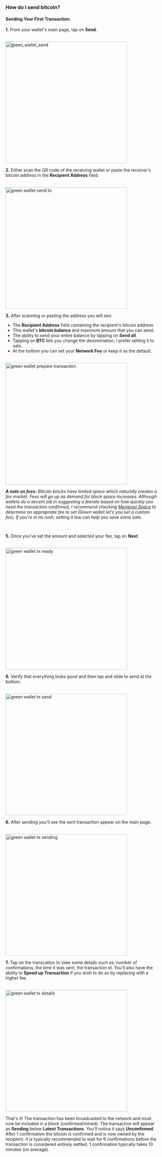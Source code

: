 ### How do I send bitcoin?

<h4 class="text-2xl pb-4 text-[#f7931a] font-semibold">Sending Your First Transaction:</h4>

**1\.** From your wallet's main page, tap on **Send**. 

<br>

<a href="./../../../green_wallet_send.png" target="_blank">
    <img id="green wallet send" src="./../../../green_wallet_send.png" alt="green_wallet_send" width="400"/> 
</a>

<br>

**2\.** Either scan the QR code of the receiving wallet or paste the receiver's bitcoin address in the **Recipient Address** field.

<br>

<a href="./../../../green_wallet_send_to.png" target="_blank">
    <img id="green wallet send to" src="./../../../green_wallet_send_to.png" alt="green wallet send to" width="400"/> 
</a>

<br>


**3\.** After scanning or pasting the address you will see:  
<ul class="list-decimal pl-8 pt-2 text-lg leading-loose text-white">
    <li> The <strong>Recipient Address</strong> field containing the recipient's bitcoin address.</li> 
    <li> This wallet's <strong>bitcoin balance</strong> and maximum amount that you can send. </li>
    <li> The ability to send your entire balance by tapping on <strong>Send all</strong>.</li>
    <li> Tapping on <strong>BTC</strong> lets you change the denomination, I prefer setting it to <italic>sats</italic>.</li>
    <li> At the bottom you can set your <strong>Network Fee</strong> or keep it as the default.</li>
</ul>

<br>

<a href="./../../../green_wallet_prepare_transaction.png" target="_blank">
    <img id="green wallet prepare transaction" src="./../../../green_wallet_prepare_transaction.png" alt="green wallet prepare transaction" width="400"/> 
</a>

<br>

***A note on fees:*** *Bitcoin blocks have limited space which naturally creates a fee market. Fees will go up as demand for block space increases. Although
             wallets do a decent job in suggesting a feerate based on how quickly you need the transaction confirmed, I 
             recommend checking <a class="text-[#8cb4ff] underline-offset-auto font-semibold" href="https://mempool.space/" target="_blank" rel="noopener noreferrer">Mempool Space<a> to determine
             an appropriate fee to set (Green wallet let's you set a custom fee). If you're in no rush, setting it low can help you save some sats.*


<br>

**5\.** Once you've set the amount and selected your fee, tap on **Next**. 

<br>

<a href="./../../../green_wallet_tx_ready.png" target="_blank">
    <img id="green wallet tx ready" src="./../../../green_wallet_tx_ready.png" alt="green wallet tx ready" width="400"/> 
</a>

<br>

**6\.** Verify that everything looks good and then tap and slide to send at the bottom. 

<br>

<a href="./../../../green_wallet_tx_send.png" target="_blank">
    <img id="green wallet tx send" src="./../../../green_wallet_tx_send.png" alt="green wallet tx send" width="400"/> 
</a>

<br>

**6\.** After sending you'll see the sent transaction appear on the main page. 

<br>

<a href="./../../../green_wallet_tx_sending.png" target="_blank">
    <img id="green wallet tx sending" src="./../../../green_wallet_tx_sending.png" alt="green wallet tx sending" width="400"/> 
</a>

<br>

**7\.** Tap on the transcation to view some details such as: number of confirmations, the time it was sent, the transaction id. You'll also have the ability to **Speed up Transaction** if you wish to do so by replacing with a higher fee. 

<br>

<a href="./../../../green_wallet_tx_details.png" target="_blank">
    <img id="green wallet tx details" src="./../../../green_wallet_tx_details.png" alt="green wallet tx details" width="400"/> 
</a>

<br>

That's it! The transaction has been broadcasted to the network and must now be included in a block (confirmed/mined). 
The transaction will appear as **Sending** below **Latest Transactions**. You'll notice it says **Unconfirmed**. After 1 confirmation the bitcoin is confirmed and
is now owned by the recipient. It is typically recommended to wait for 6 confirmations before the transaction is considered entirely settled. 
1 confirmation typically takes 10 minutes (on average). 

<br>

